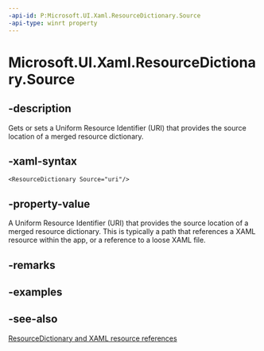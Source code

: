 ```yaml
---
-api-id: P:Microsoft.UI.Xaml.ResourceDictionary.Source
-api-type: winrt property
---
```


<!-- Property syntax
public Windows.Foundation.Uri Source { get;  set; }
-->

# Microsoft.UI.Xaml.ResourceDictionary.Source

## -description
Gets or sets a Uniform Resource Identifier (URI) that provides the source location of a merged resource dictionary.

## -xaml-syntax
```xaml
<ResourceDictionary Source="uri"/>
```


## -property-value
A Uniform Resource Identifier (URI) that provides the source location of a merged resource dictionary. This is typically a path that references a XAML resource within the app, or a reference to a loose XAML file.

## -remarks

## -examples

## -see-also
[ResourceDictionary and XAML resource references](/windows/apps/design/style/xaml-resource-dictionary)
